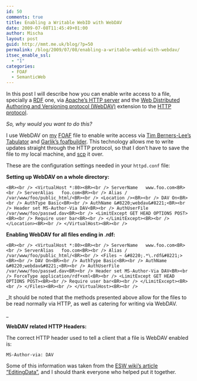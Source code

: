 ```yaml
---
id: 50
comments: true
title: Enabling a Writable WebID with WebDAV
date: 2009-07-08T11:45:49+01:00
author: Mischa
layout: post
guid: http://mmt.me.uk/blog/?p=50
permalink: /blog/2009/07/08/enabling-a-writable-webid-with-webdav/
itsec_enable_ssl:
  - "1"
categories:
  - FOAF
  - SemanticWeb
---
```

In this post I will describe how you can enable write access to a file, specially a <A HREF="http://www.w3.org/RDF/">RDF</a> one, via <A HREF="http://httpd.apache.org/">Apache’s HTTP server</a> and the <A HREF="http://en.wikipedia.org/wiki/WebDAV">Web Distributed Authoring and Versioning protocol (WebDAV)</a> extension to the <A HREF="http://www.w3.org/Protocols/">HTTP protocol</a>. 

_So, why would you want to do this?_ 

I use WebDAV on <A HREF="https://mmt.me.uk/blog/foaf.rdf#mischa">my</a> <A HREF="http://www.foaf-project.org/">FOAF</a> file to enable write access via <A HREF="http://www.w3.org/People/Berners-Lee/card#i">Tim Berners-Lee’s</a> <A HREF="http://www.w3.org/2005/ajar/tab.html">Tabulator</a> and <A HREF="http://foafbuilder.qdos.com/">Garlik’s foafbuilder</a>. This technology allows me to write updates straight through the HTTP protocol, so that I don’t have to save the file to my local machine, and <A HREF="http://en.wikipedia.org/wiki/Scp">scp</a> it over. 

These are the configuration settings needed in your `httpd.conf` file:

**Setting up WebDAV on a whole directory:**

`<BR><br />
<VirtualHost *:80><BR><br />
 ServerName   www.foo.com<BR><br />
 ServerAlias   foo.com<BR><br />
 Alias / /var/www/foo/public_html/<BR><br />
 <Location /><BR><br />
  DAV On<BR><br />
  AuthType Basic<BR><br />
  AuthName &#8220;webdav&#8221;<BR><br />
  Header set MS-Author-Via DAV<BR><br />
  AuthUserFile /var/www/foo/passwd.dav<BR><br />
  <LimitExcept GET HEAD OPTIONS POST><BR><br />
   Require user bar<BR><br />
  </LimitExcept><BR><br />
 </Location><BR><br />
</VirtualHost><BR><br />
` 

**Enabling WebDAV for all files ending in .rdf:**  
  
`<BR><br />
<VirtualHost *:80><BR><br />
 ServerName   www.foo.com<BR><br />
 ServerAlias   foo.com<BR><br />
 Alias / /var/www/foo/public_html/<BR><br />
 <Files ~ &#8220;.*\.rdf&#8221;><BR><br />
  DAV On<BR><br />
  AuthType Basic<BR><br />
  AuthName &#8220;webdav&#8221;<BR><br />
  AuthUserFile /var/www/foo/passwd.dav<BR><br />
  Header set MS-Author-Via DAV<BR><br />
  ForceType application/rdf+xml<BR><br />
  <LimitExcept GET HEAD OPTIONS POST><BR><br />
   Require user bar<BR><br />
  </LimitExcept><BR><br />
 </Files><BR><br />
</VirtualHost><BR><br />
` 

_It should be noted that the methods presented above allow for the files to be read normally via HTTP, as well as catering for writing via WebDAV.  
  
_ 

**WebDAV related HTTP Headers:** 

The correct HTTP header used to tell a client that a file is WebDAV enabled is: 

`MS-Author-via: DAV`

Some of this information was taken from the <A HREF="http://esw.w3.org/topic/EditingData">ESW wiki’s article “EditingData”</a>, and I should thank everyone who helped put it together.
